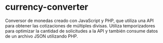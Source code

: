 # currency-converter
Conversor de monedas creado con JavaScript y PHP, que utiliza una API para obtener las cotizaciones de múltiples divisas. Utiliza temporizadores para optimizar la cantidad de solicitudes a la API y también consume datos de un archivo JSON utilizando PHP.
